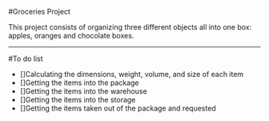 #Groceries Project

This project consists of organizing three different objects all into one box: apples, oranges and chocolate boxes.

---

#To do list
- []Calculating the dimensions, weight, volume, and size of each item
- []Getting the items into the package
- []Getting the items into the warehouse
- []Getting the items into the storage 
- []Getting the items taken out of the package and requested
